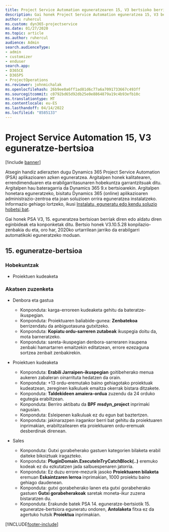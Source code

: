 ```yaml
---
title: Project Service Automation eguneratzearen 15, V3 bertsioko berrikuntzak edo aldaketak
description: Gai honek Project Service Automation eguneratzea 15, V3 bertsioko berritasunei buruzko informazioa ematen du.
author: ruhercul
ms.custom: dyn365-projectservice
ms.date: 01/27/2020
ms.topic: article
ms.author: ruhercul
audience: Admin
search.audienceType:
- admin
- customizer
- enduser
search.app:
- D365CE
- D365PS
- ProjectOperations
ms.reviewer: johnmichalak
ms.openlocfilehash: 26b9ee0a6ff1ad81d6c77a6a7091733667c493ff
ms.sourcegitcommit: c0792bd65d92db25e0e8864879a19c4b93efb10c
ms.translationtype: MT
ms.contentlocale: eu-ES
ms.lasthandoff: 04/14/2022
ms.locfileid: "8585133"
---
```

# <a name="project-service-automation-update-release-15-v3"></a>Project Service Automation 15, V3 eguneratze-bertsioa

[!include [banner](../includes/psa-now-project-operations.md)]

Atsegin handiz adierazten dugu Dynamics 365 Project Service Automation (PSA) aplikazioaren azken eguneratzea. Argitalpen honek kalitatearen, errendimenduaren eta erabilgarritasunaren hobekuntza garrantzitsuak ditu. Argitalpen hau bateragarria da Dynamics 365 9.x bertsioarekin. Argitalpen honetara eguneratzeko, bisitatu Dynamics 365 (online) aplikazioaren administrazio-zentroa eta joan soluzioen orrira eguneratzea instalatzeko. Informazio gehiago lortzeko, ikusi [Instalatu, eguneratu edo kendu soluzio hobetsi bat](/power-platform/admin/install-remove-preferred-solution).

Gai honek PSA V3, 15. eguneratzea bertsioan berriak diren edo aldatu diren eginbideak eta konponketak ditu. Bertsio honek V3.10.5.28 konpilazio-zenbakia du eta, oro har, 2020ko urtarrilean jarriko da erabilgarri automatikoki eguneratzeko moduan.

## <a name="update-release-15"></a>15. eguneratze-bertsioa 

### <a name="enhancements"></a>Hobekuntzak

- Proiektuen kudeaketa

### <a name="bug-fixes"></a>Akatsen zuzenketa

- Denbora eta gastua

  - Konponduta: karga-erroreen kudeaketa gehitu da bateratze-ikuspegian.
  - Konponduta: Proiektuaren baliabide-gunea: **Zenbatekoa** berrizendatu da anbiguotasuna gutxitzeko.
  - Konponduta: **Kopiatu ordu-sarreren zutabeak** ikuspegia doitu da, mota barneratzeko.
  - Konponduta: sareta-ikuspegian denbora-sarreraren iraupena zenbaki hamartarren emaitzekin editatzean, errore ezezaguna sortzea zenbait zenbakirekin.

- Proiektuen kudeaketa

  - Konponduta: **Erabili Jarraipen-ikuspegian** goitibeherako menua aukeren zabaleran oinarrituta hedatzen da orain.
  - Konponduta: +13 ordu-eremutako baino gehiagotako proiektuak kudeatzean, zereginen kalkuluek emaitza okerrak bistara ditzakete.
  - Konponduta: **Taldekideen amaiera-ordua** zuzendu da 24 orduko egutegia erabiltzean.
  - Konponduta: Berriro aktibatu da **BPF** **msdyn_project** inprimaki nagusian.
  - Konponduta: Esleipenen kalkuluak ez du egun bat baztertzen.
  - Konponduta: jakinarazpen iragankor berri bat gehitu da proiektuaren inprimakian, erabiltzailearen eta proiektuaren ordu-eremuak desberdinak direnean.

- Sales

  - Konponduta: Gutxi gorabeherako gastuen kategorien bilaketa erabil daiteke bikoiztuak iragazteko.
  - Konponduta: **PluginDomain.ExecuteInTryCatchBlock(..)** eremuko kodeak ez du ezkutatzen jada salbuespenaren jatorria.
  - Konponduta: Ez duzu errore-mezurik jasoko **Proiektuaren bilaketa** eremuan **Eskaintzaren lerroa** inprimakian, 1000 proiektu baino gehiago daudenean.
  - Konponduta: gutxi gorabeherako lanen eta gutxi gorabeherako gastuen **Gutxi gorabeherakoak** saretak moneta-ikur zuzena bistaratzen du.
  - Konponduta: Erakunde batek PSA 14. eguneratze-bertsiotik 15. eguneratze-bertsiora eguneratu ondoren, **Antolaketa** fitxa ez da agertuko hutsik **Proiektua** inprimakian.


[!INCLUDE[footer-include](../includes/footer-banner.md)]
